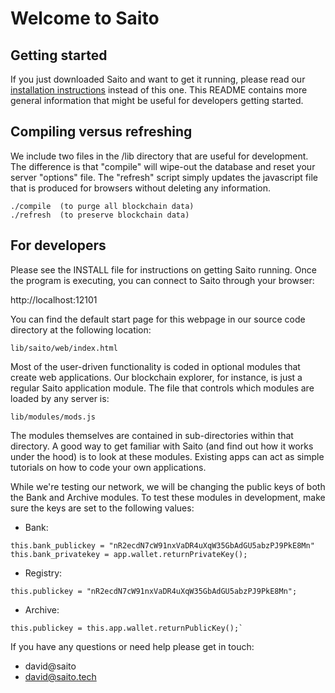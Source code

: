# Welcome to Saito

## Getting started
If you just downloaded Saito and want to get it running, please read our
[installation instructions](install.md) instead of this one. This README contains more general
information that might be useful for developers getting started.



## Compiling versus refreshing
We include two files in the /lib directory that are useful for development. 
The difference is that "compile" will wipe-out the database and reset your 
server "options" file. The "refresh" script simply updates the javascript 
file that is produced for browsers without deleting any information.

```
./compile  (to purge all blockchain data)
./refresh  (to preserve blockchain data)
```


## For developers
Please see the INSTALL file for instructions on getting Saito running. 
Once the program is executing, you can connect to Saito through your 
browser:

http://localhost:12101

You can find the default start page for this webpage in our source code
directory at the following location:
```
lib/saito/web/index.html
```

Most of the user-driven functionality is coded in optional modules that 
create web applications. Our blockchain explorer, for instance, is just 
a regular Saito application module. The file that controls which modules 
are loaded by any server is:
```
lib/modules/mods.js
```

The modules themselves are contained in sub-directories within that 
directory. A good way to get familiar with Saito (and find out how it
works under the hood) is to look at these modules. Existing apps can 
act as simple tutorials on how to code your own applications.  

While we're testing our network, we will be changing the public keys
of both the Bank and Archive modules. To test these modules in development, make sure the keys are set to the following values:
- Bank:
```
this.bank_publickey = "nR2ecdN7cW91nxVaDR4uXqW35GbAdGU5abzPJ9PkE8Mn"
this.bank_privatekey = app.wallet.returnPrivateKey();
```
- Registry:
```
this.publickey = "nR2ecdN7cW91nxVaDR4uXqW35GbAdGU5abzPJ9PkE8Mn";
```
- Archive:
```
this.publickey = this.app.wallet.returnPublicKey();`
```

If you have any questions or need help please get in touch:  

* david@saito
* david@saito.tech